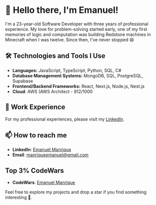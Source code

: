 # 👋 Hello there, I'm Emanuel! 

I'm a 23-year-old Software Developer with three years of professional experience. My love for problem-solving started early, one of my first memories of logic and computation was building Redstone machines in Minecraft when I was twelve. Since then, I've never stopped 😄

## 🛠️ Technologies and Tools I Use 

- **Languages:** JavaScript, TypeScript, Python, SQL, C#
- **Database Management Systems:** MongoDB, SQL, PostgreSQL, Supabase
- **Frontend/Backend Frameworks:** React, Next.js, Node.js, Nest.js
- **Cloud**: AWS (AWS Architect - 812/1000

## 💼 Work Experience

For my professional experiences, please visit my [LinkedIn](https://www.linkedin.com/in/emanuel-manrique-dev/).

## 📫 How to reach me 

- **LinkedIn**: [Emanuel Manrique](https://www.linkedin.com/in/emanuel-manrique-dev/)
- **Email**: [manriqueemanuel@gmail.com](mailto:manriqueemanuel@gmail.com)

## Top 3% CodeWars

- **CodeWars**: [Emanuel Manrique](https://www.codewars.com/users/ManriqueDev) 

Feel free to explore my projects and drop a star if you find something interesting 🎈.

 

